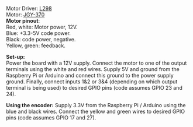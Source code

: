 Motor Driver: [L298](https://www.amazon.com/EC-Buying-L298-Controller-Optocoupler/dp/B0C73DC9CZ)  
Motor: [JGY-370](https://www.aliexpress.us/item/2251832653362809.html?gatewayAdapt=glo2usa4itemAdapt)  
**Motor pinout**:  
Red, white: Motor power, 12V.    
Blue: +3.3-5V code power.  
Black: code power, negative.  
Yellow, green: feedback.

**Set-up:**  
Power the board with a 12V supply. Connect the motor to one of the output terminals using the white and red wires. Supply 5V and ground from the Raspberry Pi or Arduino and connect this ground to the power supply ground. Finally, connect inputs 1&2 or 3&4 (depending on which output terminal is being used) to desired GPIO pins (code assumes GPIO 23 and 24).  

**Using the encoder:** 
Supply 3.3V from the Raspberry Pi / Arduino using the blue and black wires. Connect the yellow and green wires to desired GPIO pins (code assumes GPIO 17 and 27). 
